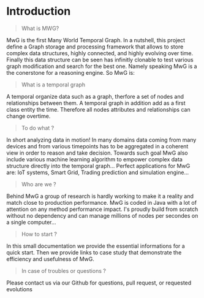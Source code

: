 # Introduction

> What is MWG?

MwG is the first Many World Temporal Graph. In a nutshell, this project define a Graph storage and processing framework that allows to store complex data structures, highly connected, and highly evolving over time. Finally this data structure can be seen has infinitly clonable to test various graph modification and search for the best one. Namely speaking MwG is a the conerstone for a reasoning engine. So MwG is:

> What is a temporal graph

A temporal organize data such as a graph, therfore a set of nodes and relationships between them. A temporal graph in addition add as a first class entity the time. Therefore all nodes attributes and relationships can change overtime.

> To do what ?

In short analyzing data in motion! In many domains data coming from many devices and from various timepoints has to be aggregated in a coherent view in order to reason and take decision. Towards such goal MwG also include various machine learning algorithm to empower complex data structure directly into the temporal graph... Perfect applications for MwG are: IoT systems, Smart Grid, Trading prediction and simulation engine...

> Who are we ?

Behind MwG a group of research is hardly working to make it a reality and match close to production performance. MwG is coded in Java with a lot of attention on any method performance impact. I's proudly build from scratch without no dependency and can manage millions of nodes per secondes on a single computer...

> How to start ?

In this small documentation we provide the essential informations for a quick start. Then we provide links to case study that demonstrate the efficiency and usefulness of MwG.

> In case of troubles or questions ?

Please contact us via our Github for questions, pull request, or requested evolutions